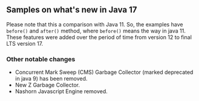 ## Samples on what's new in Java 17

Please note that this a comparison with Java 11. So, the examples have `before()` and `after()` method, where `before()` 
means the way in java 11. These features were added over the period of time from version 12 to final LTS version 17.

### Other notable changes

* Concurrent Mark Sweep (CMS) Garbage Collector (marked deprecated in java 9) has been removed.
* New Z Garbage Collector.
* Nashorn Javascript Engine removed.